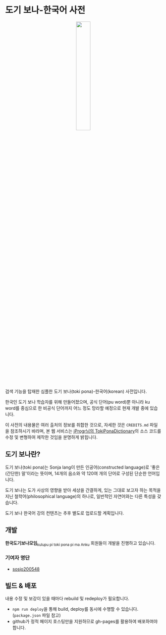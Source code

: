# 도기 보나-한국어 사전

<p align="center">
  <img src="https://user-images.githubusercontent.com/61646760/135710060-eee565d4-3f4c-49f1-b779-023cbe7c300e.png" width="30%" height="30%">
</p>

검색 기능을 탑재한 심플한 도기 보나(toki pona)-한국어(korean) 사전입니다.

한국인 도기 보나 학습자를 위해 만들어졌으며, 공식 단어(pu word)뿐 아니라 ku word를 중심으로 한 비공식 단어까지 어느 정도 망라할 예정으로 현재 개발 중에 있습니다.

이 사전의 내용물은 여러 출처의 정보를 취합한 것으로, 자세한 것은 `CREDITS.md` 파일을 참조하시기 바라며, 본 웹 서비스는 [jProgr님의 TokiPonaDictionary](https://github.com/jProgr/TokiPonaDictionary)의 소스 코드를 수정 및 변형하여 제작한 것임을 분명하게 밝힙니다.

## 도기 보나란?

도기 보나(toki pona)는 Sonja lang이 만든 인공어(constructed language)로 '좋은(간단한) 말'이라는 뜻이며, 14개의 음소와 약 120여 개의 단어로 구성된 단순한 언어입니다.

도기 보나는 도가 사상의 영향을 받아 세상을 간결하게, 있는 그대로 보고자 하는 목적을 지닌 철학어(philosophical language)의 하나로, 일반적인 자연어와는 다른 특성을 갖습니다.

도기 보나 한국어 강의 컨텐츠는 추후 별도로 업로드할 계획입니다.

## 개발

**한국도기보나모임**<sub>kulupu pi toki pona pi ma Anku</sub> 회원들이 개발을 진행하고 있습니다.

### 기여자 명단
- [sosjo200548](https://github.com/sosjo200548)

## 빌드 & 배포

내용 수정 및 보강이 있을 때마다 rebuild 및 redeploy가 필요합니다.

- `npm run deploy`을 통해 build, deploy를 동시에 수행할 수 있습니다. (`package.json` 파일 참고)
- github가 정적 페이지 호스팅만을 지원하므로 gh-pages를 활용하여 배포하여야 합니다.
